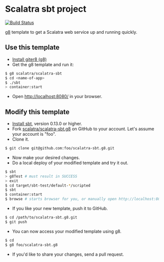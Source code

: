 # Scalatra sbt project #

[![Build Status](https://secure.travis-ci.org/scalatra/scalatra-sbt.g8.png)](http://travis-ci.org/scalatra/scalatra-sbt.g8)


[g8](http://github.com/n8han/giter8) template to get a Scalatra web service up and running quickly.

## Use this template ##

- [Install giter8 (g8)](https://github.com/n8han/giter8)
- Get the g8 template and run it:

```sh
$ g8 scalatra/scalatra-sbt
$ cd <name-of-app>
$ ./sbt
> container:start
```

- Open [http://localhost:8080/](http://localhost:8080/) in your browser.

## Modify this template ##

- [Install sbt](http://www.scala-sbt.org/), version 0.13.0 or higher.
- Fork [scalatra/scalatra-sbt.g8](https://github.com/scalatra/scalatra-sbt.g8) on GitHub to your account.
Let's assume your account is "foo".
- Clone it.

```sh
$ git clone git@github.com:foo/scalatra-sbt.g8.git
```

- Now make your desired changes.
- Do a local deploy of your modified template and try it out.

```sh
$ sbt
> g8Test # must result in SUCCESS
> exit
$ cd target/sbt-test/default-*/scripted
$ sbt
$ container:start
$ browse # starts browser for you, or manually open http://localhost:8080 to verify
```

- If you like your new template, push it to GitHub.

```sh
$ cd /path/to/scalatra-sbt.g8.git
$ git push
```

- You can now access your modified template using g8.

```sh
$ cd
$ g8 foo/scalatra-sbt.g8
```

- If you'd like to share your changes, send a pull request.
